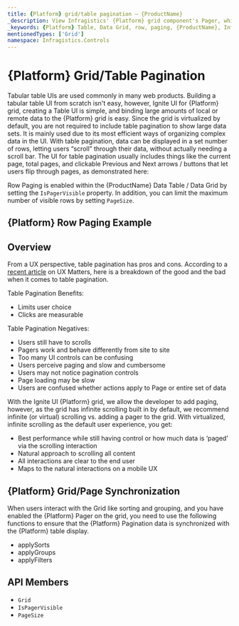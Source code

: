 ```yaml
---
title: {Platform} grid/table pagination – {ProductName} 
_description: View Infragistics' {Platform} grid component's Pager, which was designed to take in an array of data and output portions of that data as a page.
_keywords: {Platform} Table, Data Grid, row, paging, {ProductName}, Infragistics
mentionedTypes: ['Grid']
namespace: Infragistics.Controls
---
```


# {Platform} Grid/Table Pagination

Tabular table UIs are used commonly in many web products. Building a tabular table UI from scratch isn't easy, however, Ignite UI for {Platform} grid, creating a Table UI is simple, and binding large amounts of local or remote data to the {Platform} grid is easy.  Since the grid is virtualized by default, you are not required to include table pagination to show large data sets.  It is mainly used due to its most efficient ways of organizing complex data in the UI. With table pagination, data can be displayed in a set number of rows, letting users “scroll” through their data, without actually needing a scroll bar. The UI for table pagination usually includes things like the current page, total pages, and clickable Previous and Next arrows / buttons that let users flip through pages, as demonstrated here:

Row Paging is enabled within the {ProductName} Data Table / Data Grid by setting the `IsPagerVisible` property. In addition, you can limit the maximum number of visible rows by setting `PageSize`.

## {Platform} Row Paging Example

<code-view style="height: 600px"
           data-demos-base-url="{environment:dvDemosBaseUrl}"
           iframe-src="{environment:dvDemosBaseUrl}/grids/data-grid-pager"
           alt="{Platform} Row Paging Example"
           github-src="grids/data-grid/pager">
</code-view>

<div class="divider--half"></div>

## Overview

From a UX perspective, table pagination has pros and cons. According to a [recent article](https://www.uxmatters.com/mt/archives/2018/11/paging-scrolling-and-infinite-scroll.php) on UX Matters, here is a breakdown of the good and the bad when it comes to table pagination.

Table Pagination Benefits:

- Limits user choice
- Clicks are measurable

Table Pagination Negatives:

- Users still have to scrolls
- Pagers work and behave differently from site to site
- Too many UI controls can be confusing
- Users perceive paging and slow and cumbersome
- Users may not notice pagination controls
- Page loading may be slow
- Users are confused whether actions apply to Page or entire set of data

With the Ignite UI {Platform} grid, we allow the developer to add paging, however, as the grid has infinite scrolling built in by default, we recommend infinite (or virtual) scrolling vs. adding a pager to the grid.  With virtualized, infinite scrolling as the default user experience, you get:

- Best performance while still having control or how much data is ‘paged’ via the scrolling interaction
- Natural approach to scrolling all content
- All interactions are clear to the end user
- Maps to the natural interactions on a mobile UX

## {Platform} Grid/Page Synchronization

When users interact with the Grid like sorting and grouping, and you have enabled the {Platform} Pager on the grid, you need to use the following functions to ensure that the {Platform} Pagination data is synchronized with the {Platform} table display.

- applySorts
- applyGroups
- applyFilters

 ## API Members

 - `Grid`
 - `IsPagerVisible`
 - `PageSize`